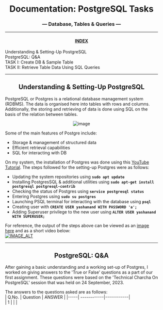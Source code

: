 <center>

# Documentation: PostgreSQL Tasks        
### — Database, Tables & Queries —    

_____________________________________________________________________________________                        

#### <u>INDEX</u>  

</center>  

Understanding & Setting-Up PostgreSQL                     
PostgreSQL: Q&A                       
TASK I: Create DB & Sample Table                                                
TASK II: Retrieve Table Data Using SQL Queries                          

<center>      

_____________________________________________________________________________________      

</center>
   

<center>

## Understanding & Setting-Up PostgreSQL

</center>

PostgreSQL or Postgres is a relational database management system (RDBMS). The data is organised here into tables with rows and columns. Additionally, the storing and retrieving of data is done using SQL on the basis of the relation between tables.

<center>

![image](https://ashnik-images.s3.amazonaws.com/prod/wp-content/uploads/2021/02/20050444/Postgresql-w-400x106.png)
</center>

Some of the main features of Postgre include:   
- Storage & management of structured data 
- Efficient retrieval capabilities
- SQL for interacting with DB 

On my system, the installation of Postgres was done using this [YouTube Tutorial](https://www.youtube.com/watch?v=-LwI4HMR_Eg). The steps followed for the setting-up Postgres were as follows: 
- Updating the system repositories using **`sudo apt update`**
- Installing PostgresSQL & additional utilities using **`sudo apt-get install postgresql postgresql-contrib`**
- Checking the status of Postgres using **`service postgresql status`**
- Entering Postgres using **`sudo su postgres`**
- Launching PSQL terminal for interacting with the database using **`psql`**
- Creating user with **`CREATE USER yashanand WITH PASSWORD 'a';`**
- Adding Superuser privilege to the new user using **`ALTER USER yashanand WITH SUPERUSER;`**

For reference, the output of the steps above can be viewed as an [image here]() and as a short video below:              
[![IMAGE_ALT](https://img.youtube.com/vi/GFGImSdJNWk/hqdefault.jpg)](https://www.youtube.com/watch?v=GFGImSdJNWk)


--------------------------------
<center>

## PostgreSQL: Q&A    

</center>

After gaining a basic understanding and a working set-up of Postgres, I worked on giving answers to the 'True or False' questions as a part of our first assignment. These questions were based on the 'Technical Charcha On PostgreSQL' session that was held on 24 September, 2023.

The answers to the questions asked are as follows:        
| Q.No. | Question | ANSWER |
|-----| ------------|------------|     
| 1 | | |


